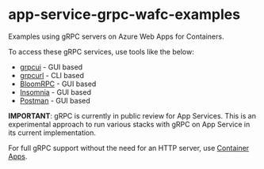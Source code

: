 # app-service-grpc-wafc-examples
Examples using gRPC servers on Azure Web Apps for Containers. 

To access these gRPC services, use tools like the below:

- [grpcui](https://github.com/fullstorydev/grpcui#grpc-ui) - GUI based
- [grpcurl](https://github.com/fullstorydev/grpcurl#grpcurl) - CLI based
- [BloomRPC](https://github.com/bloomrpc/bloomrpc) - GUI based
- [Insomnia](https://docs.insomnia.rest/insomnia/grpc) - GUI based
- [Postman](https://blog.postman.com/postman-v10-and-grpc-what-you-can-do/) - GUI based

**IMPORTANT**: gRPC is currently in public review for App Services. This is an experimental approach to run various stacks with gRPC on App Service in its current implementation.

For full gRPC support without the need for an HTTP server, use [Container Apps](https://learn.microsoft.com/en-us/azure/container-apps/overview).
